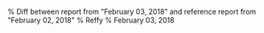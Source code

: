 % Diff between report from "February 03, 2018" and reference report from "February 02, 2018"
% Reffy
% February 03, 2018

